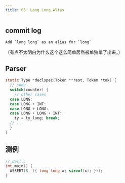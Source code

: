```yaml
---
title: 63. Long Long Alias
---
```


## commit log

```plaintext
Add `long long` as an alias for `long`
```

（有点不太明白为什么这个这么简单居然被单独拿了出来。）

## Parser

```c
static Type *declspec(Token **rest, Token *tok) {
  // code
  switch(counter) {
    // other cases
  case LONG:
  case LONG + INT:
  case LONG + LONG:
  case LONG + LONG + INT:
    ty = ty_long; break;
  // ...
  }
}
```

## 测例

```c
// decl.c
int main() {
  ASSERT(8, ({ long long x; sizeof(x); }));
}
```

‍
